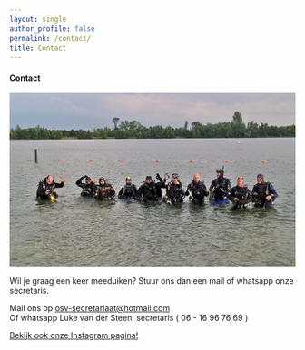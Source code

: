 ```yaml
---
layout: single
author_profile: false
permalink: /contact/
title: Contact
---
```


#### Contact
![OSV Veenendaal](/assets/images/groetjes-osv.jpg)  
   
Wil je graag een keer meeduiken? Stuur ons dan een mail of whatsapp onze secretaris.  

Mail ons op [osv-secretariaat@hotmail.com](mailto:osv-secretariaat@hotmail.com)   
Of whatsapp Luke van der Steen, secretaris ( 06 - 16 96 76 69 )  

[Bekijk ook onze Instagram pagina!](https://www.instagram.com/osvveenendaal/)  
